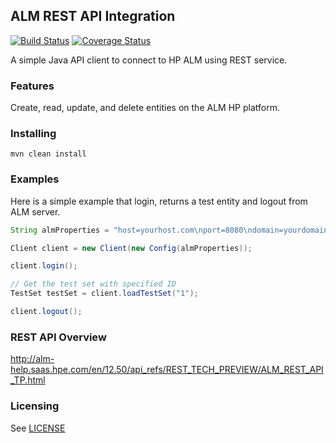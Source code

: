 ## ALM REST API Integration
[![Build Status](https://travis-ci.org/okean/alm-rest-api.svg?branch=master)](https://travis-ci.org/okean/alm-rest-api)
[![Coverage Status](https://coveralls.io/repos/github/okean/alm-rest-api/badge.svg?branch=master)](https://coveralls.io/github/okean/alm-rest-api?branch=master)

A simple Java API client to connect to HP ALM using REST service.

### Features
Create, read, update, and delete entities on the ALM HP platform.

### Installing
```
mvn clean install
```

### Examples
Here is a simple example that login, returns a test entity and logout from ALM server.
```java
String almProperties = "host=yourhost.com\nport=8080\ndomain=yourdomain\nproject=yourproject\nusername=yourlogin\npassword=yourpassword""

Client client = new Client(new Config(almProperties));

client.login();

// Get the test set with specified ID
TestSet testSet = client.loadTestSet("1");

client.logout();
```

### REST API Overview
http://alm-help.saas.hpe.com/en/12.50/api_refs/REST_TECH_PREVIEW/ALM_REST_API_TP.html

### Licensing
See [LICENSE](https://github.com/okean/alm-rest-api/blob/master/LICENSE)
